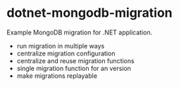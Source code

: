 # dotnet-mongodb-migration

Example MongoDB migration for .NET application.
- run migration in multiple ways
- centralize migration configuration
- centralize and reuse migration functions
- single migration function for an version
- make migrations replayable
